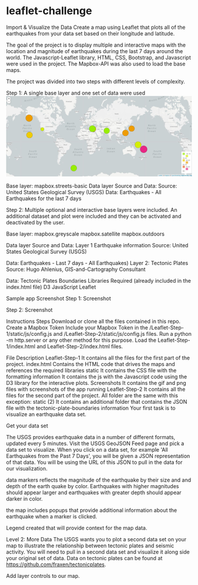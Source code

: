 # leaflet-challenge
Import & Visualize the Data
Create a map using Leaflet that plots all of the earthquakes from your data set based on their longitude and latitude.

The goal of the project is to display multiple and interactive maps with the location and magnitude of earthquakes during the last 7 days around the world. 
The Javascript-Leaflet library, HTML, CSS, Bootstrap, and Javascript were used in the project. The Mapbox-API was also used to load the base maps. 

The project was divided into two steps with different levels of complexity.

Step 1: A single base layer and one set of data were used
![Leaflet](Step-1/images/W0.JPG)

Base layer: mapbox.streets-basic
Data layer Source and Data:
Source: United States Geological Survey (USGS)
Data: Earthquakes - All Earthquakes for the last 7 days

Step 2: Multiple optional and interactive base layers were included. 
An additional dataset and plot were included and they can be activated and deactivated by the user.

Base layer:
mapbox.greyscale
mapbox.satellite
mapbox.outdoors

Data layer Source and Data:
Layer 1 Earthquake information
Source: United States Geological Survey (USGS)

Data: Earthquakes - Last 7 days - All Earthquakes)
Layer 2: Tectonic Plates
Source: Hugo Ahlenius, GIS-and-Cartography Consultant

Data: Tectonic Plates Boundaries
Libraries Required (already included in the index.html file)
D3 JavaScript
Leaflet

Sample app Screenshot
Step 1:
Screenshot

Step 2:
Screenshot

Instructions
Steps
Download or clone all the files contained in this repo.
Create a Mapbox Token
Include your Mapbox Token in the /Leaflet-Step-1/static/js/config.js and /Leaflet-Step-2/static/js/config.js files.
Run a python -m http.server or any other method for this purpose.
Load the Leaflet-Step-1/index.html and Leaflet-Step-2/index.html files.

File Description
Leaflet-Step-1
It contains all the files for the first part of the project.
index.html
Contains the HTML code that drives the maps and references the required libraries
static
It contains the CSS file with the formatting information
It contains the js with the Javascript code using the D3 library for the interactive plots.
Screenshots
It contains the gif and png files with screenshots of the app running
Leaflet-Step-2
It contains all the files for the second part of the project.
All folder are the same with this exception:
static (2)
It contains an additional folder that contains the JSON file with the tectonic-plate-boundaries information
Your first task is to visualize an earthquake data set.


Get your data set

The USGS provides earthquake data in a number of different formats, updated every 5 minutes. 
Visit the USGS GeoJSON Feed page and pick a data set to visualize. 
When you click on a data set, for example 'All Earthquakes from the Past 7 Days', you will be given a JSON representation of that data. 
You will be using the URL of this JSON to pull in the data for our visualization.



data markers reflects the magnitude of the earthquake by their size and and depth of the earth quake by color. 
Earthquakes with higher magnitudes should appear larger and earthquakes with greater depth should appear darker in color.

the map includes popups that provide additional information about the earthquake when a marker is clicked.


Legend created that will provide context for the map data.


Level 2: More Data 
The USGS wants you to plot a second data set on your map to illustrate the relationship between tectonic plates and seismic activity. 
You will need to pull in a second data set and visualize it along side your original set of data. 
Data on tectonic plates can be found at https://github.com/fraxen/tectonicplates.


Add layer controls to our map.



